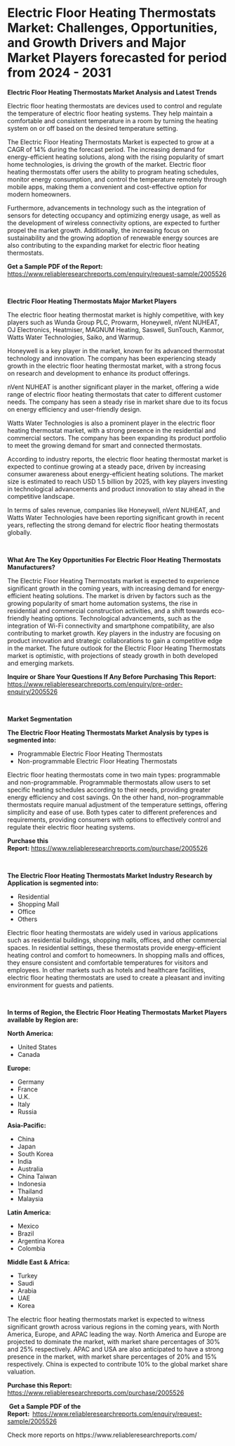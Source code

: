 <p><h1>Electric Floor Heating Thermostats Market: Challenges, Opportunities, and Growth Drivers and Major Market Players forecasted for period from 2024 - 2031</h1></p><p><strong>Electric Floor Heating Thermostats Market Analysis and Latest Trends</strong></p>
<p><p>Electric floor heating thermostats are devices used to control and regulate the temperature of electric floor heating systems. They help maintain a comfortable and consistent temperature in a room by turning the heating system on or off based on the desired temperature setting.</p><p>The Electric Floor Heating Thermostats Market is expected to grow at a CAGR of 14% during the forecast period. The increasing demand for energy-efficient heating solutions, along with the rising popularity of smart home technologies, is driving the growth of the market. Electric floor heating thermostats offer users the ability to program heating schedules, monitor energy consumption, and control the temperature remotely through mobile apps, making them a convenient and cost-effective option for modern homeowners.</p><p>Furthermore, advancements in technology such as the integration of sensors for detecting occupancy and optimizing energy usage, as well as the development of wireless connectivity options, are expected to further propel the market growth. Additionally, the increasing focus on sustainability and the growing adoption of renewable energy sources are also contributing to the expanding market for electric floor heating thermostats.</p></p>
<p><strong>Get a Sample PDF of the Report:&nbsp;</strong> <a href="https://www.reliableresearchreports.com/enquiry/request-sample/2005526">https://www.reliableresearchreports.com/enquiry/request-sample/2005526</a></p>
<p>&nbsp;</p>
<p><strong>Electric Floor Heating Thermostats Major Market Players</strong></p>
<p><p>The electric floor heating thermostat market is highly competitive, with key players such as Wunda Group PLC, Prowarm, Honeywell, nVent NUHEAT, OJ Electronics, Heatmiser, MAGNUM Heating, Saswell, SunTouch, Kanmor, Watts Water Technologies, Saiko, and Warmup.</p><p>Honeywell is a key player in the market, known for its advanced thermostat technology and innovation. The company has been experiencing steady growth in the electric floor heating thermostat market, with a strong focus on research and development to enhance its product offerings.</p><p>nVent NUHEAT is another significant player in the market, offering a wide range of electric floor heating thermostats that cater to different customer needs. The company has seen a steady rise in market share due to its focus on energy efficiency and user-friendly design.</p><p>Watts Water Technologies is also a prominent player in the electric floor heating thermostat market, with a strong presence in the residential and commercial sectors. The company has been expanding its product portfolio to meet the growing demand for smart and connected thermostats.</p><p>According to industry reports, the electric floor heating thermostat market is expected to continue growing at a steady pace, driven by increasing consumer awareness about energy-efficient heating solutions. The market size is estimated to reach USD 1.5 billion by 2025, with key players investing in technological advancements and product innovation to stay ahead in the competitive landscape.</p><p>In terms of sales revenue, companies like Honeywell, nVent NUHEAT, and Watts Water Technologies have been reporting significant growth in recent years, reflecting the strong demand for electric floor heating thermostats globally.</p></p>
<p>&nbsp;</p>
<p><strong>What Are The Key Opportunities For Electric Floor Heating Thermostats Manufacturers?</strong></p>
<p><p>The Electric Floor Heating Thermostats market is expected to experience significant growth in the coming years, with increasing demand for energy-efficient heating solutions. The market is driven by factors such as the growing popularity of smart home automation systems, the rise in residential and commercial construction activities, and a shift towards eco-friendly heating options. Technological advancements, such as the integration of Wi-Fi connectivity and smartphone compatibility, are also contributing to market growth. Key players in the industry are focusing on product innovation and strategic collaborations to gain a competitive edge in the market. The future outlook for the Electric Floor Heating Thermostats market is optimistic, with projections of steady growth in both developed and emerging markets.</p></p>
<p><strong>Inquire or Share Your Questions If Any Before Purchasing This Report:</strong> <a href="https://www.reliableresearchreports.com/enquiry/pre-order-enquiry/2005526">https://www.reliableresearchreports.com/enquiry/pre-order-enquiry/2005526</a></p>
<p>&nbsp;</p>
<p><strong>Market Segmentation</strong></p>
<p><strong>The Electric Floor Heating Thermostats Market Analysis by types is segmented into:</strong></p>
<p><ul><li>Programmable Electric Floor Heating Thermostats</li><li>Non-programmable Electric Floor Heating Thermostats</li></ul></p>
<p><p>Electric floor heating thermostats come in two main types: programmable and non-programmable. Programmable thermostats allow users to set specific heating schedules according to their needs, providing greater energy efficiency and cost savings. On the other hand, non-programmable thermostats require manual adjustment of the temperature settings, offering simplicity and ease of use. Both types cater to different preferences and requirements, providing consumers with options to effectively control and regulate their electric floor heating systems.</p></p>
<p><strong>Purchase this Report:&nbsp;</strong><a href="https://www.reliableresearchreports.com/purchase/2005526">https://www.reliableresearchreports.com/purchase/2005526</a></p>
<p>&nbsp;</p>
<p><strong>The Electric Floor Heating Thermostats Market Industry Research by Application is segmented into:</strong></p>
<p><ul><li>Residential</li><li>Shopping Mall</li><li>Office</li><li>Others</li></ul></p>
<p><p>Electric floor heating thermostats are widely used in various applications such as residential buildings, shopping malls, offices, and other commercial spaces. In residential settings, these thermostats provide energy-efficient heating control and comfort to homeowners. In shopping malls and offices, they ensure consistent and comfortable temperatures for visitors and employees. In other markets such as hotels and healthcare facilities, electric floor heating thermostats are used to create a pleasant and inviting environment for guests and patients.</p></p>
<p>&nbsp;</p>
<p><strong>In terms of Region, the Electric Floor Heating Thermostats Market Players available by Region are:</strong></p>
<p>
    <p> <strong> North America: </strong>
        <ul>
            <li>United States</li>
            <li>Canada</li>
        </ul>
        </p> 
    <p> <strong> Europe: </strong>
        <ul>
            <li>Germany</li>
            <li>France</li>
            <li>U.K.</li>
            <li>Italy</li>
            <li>Russia</li>
        </ul>
        </p> 
    <p> <strong> Asia-Pacific: </strong>
        <ul>
            <li>China</li>
            <li>Japan</li>
            <li>South Korea</li>
            <li>India</li>
            <li>Australia</li>
            <li>China Taiwan</li>
            <li>Indonesia</li>
            <li>Thailand</li>
            <li>Malaysia</li>
        </ul>
        </p> 
    <p> <strong> Latin America: </strong>
        <ul>
            <li>Mexico</li>
            <li>Brazil</li>
            <li>Argentina Korea</li>
            <li>Colombia</li>
        </ul>
        </p> 
    <p> <strong> Middle East & Africa: </strong>
        <ul>
            <li>Turkey</li>
            <li>Saudi</li>
            <li>Arabia</li>
            <li>UAE</li>
            <li>Korea</li>
        </ul>
    </p>
    </p>
<p><p>The electric floor heating thermostats market is expected to witness significant growth across various regions in the coming years, with North America, Europe, and APAC leading the way. North America and Europe are projected to dominate the market, with market share percentages of 30% and 25% respectively. APAC and USA are also anticipated to have a strong presence in the market, with market share percentages of 20% and 15% respectively. China is expected to contribute 10% to the global market share valuation.</p></p>
<p><strong>Purchase this Report: </strong><a href="https://www.reliableresearchreports.com/purchase/2005526">https://www.reliableresearchreports.com/purchase/2005526</a></p>
<p>&nbsp;<strong>Get a Sample PDF of the Report:&nbsp;&nbsp;</strong><a href="https://www.reliableresearchreports.com/enquiry/request-sample/2005526">https://www.reliableresearchreports.com/enquiry/request-sample/2005526</a></p>
<p><strong></strong></p>
<p>Check more reports on https://www.reliableresearchreports.com/</p>